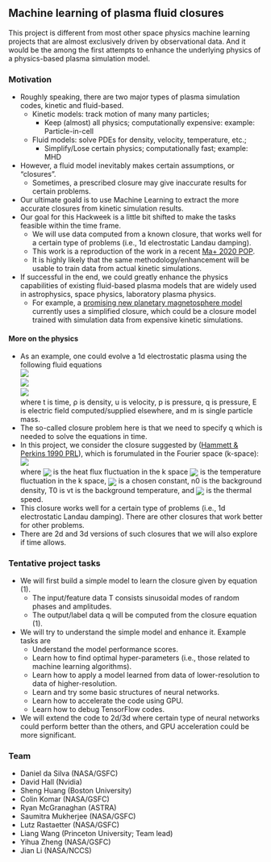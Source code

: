 ## Machine learning of plasma fluid closures

This project is different from most other space physics machine learning projects that are almost exclusively driven by observational data. And it would be the among the first attempts to enhance the underlying physics of a physics-based plasma simulation model.


### Motivation

- Roughly speaking, there are two major types of plasma simulation codes, kinetic and fluid-based.
  - Kinetic models: track motion of many many particles;
    - Keep (almost) all physics; computationally expensive: example: Particle-in-cell
  - Fluid models: solve PDEs for density, velocity, temperature, etc.;
    - Simplify/Lose certain physics; computationally fast; example: MHD
- However, a fluid model inevitably makes certain assumptions, or “closures”.
  - Sometimes, a prescribed closure may give inaccurate results for certain problems.
- Our ultimate goald is to use Machine Learning to extract the more accurate closures from kinetic simulation results.
- Our goal for this Hackweek is a little bit shifted to make the tasks feasible within the time frame.
  - We will use data computed from a known closure, that works well for a certain type of problems (i.e., 1d electrostatic Landau damping).
  - This work is a reproduction of the work in a recent [Ma+ 2020 POP](http://arxiv.org/abs/1909.11509).
  - It is highly likely that the same methodology/enhancement will be usable to train data from actual kinetic simulations.
- If successful in the end, we could greatly enhance the physics capabilities of existing fluid-based plasma models that are widely used in astrophysics, space physics, laboratory plasma physics.
  - For example, a [promising new planetary magnetosphere model](https://www.nas.nasa.gov/SC19/demos/demo7.html) currently uses a simplified closure, which could be a closure model trained with simulation data from expensive kinetic simulations.


#### More on the physics
- As an example, one could evolve a 1d electrostatic plasma using the following fluid equations    
  <img src="https://render.githubusercontent.com/render/math?math=(1)\quad\frac{\partial\rho}{\partial t}+\frac{\partial}{\partial x}\left(\rho u\right)=0">   
  <img src="https://render.githubusercontent.com/render/math?math=(2)\quad\frac{\partial}{\partial t}\left(\rho u\right)+\frac{\partial}{\partial x}\left(\rho u\right)=-\frac{\partial p}{\partial x}+\frac{e}{m}\rho E">  
  <img src="https://render.githubusercontent.com/render/math?math=(3)\quad\frac{\partial p}{\partial t}+\frac{\partial}{\partial x}\left(pu\right)=-2p\frac{\partial u}{\partial x}-\frac{\partial q}{\partial x}">  
  where t is time, ρ is density, u is velocity, p is pressure, q is pressure, E is electric field computed/supplied elsewhere, and m is single particle mass.
- The so-called closure problem here is that we need to specify q which is needed to solve the equations in time.
- In this project, we consider the closure suggested by ([Hammett & Perkins 1990 PRL](https://w3.pppl.gov/~hammett/refs/1990/Hammett_90_PRL_Landau_fluid_corrected.pdf)), which is forumulated in the Fourier space (k-space):  
  <img src="https://render.githubusercontent.com/render/math?math=(4)\quad\tilde{q}_{k}=-n_{0}\chi_{1}\frac{\sqrt{2}v_{t}}{\left|k\right|}ik\tilde{T}_{k}">  
  where <img valign="middle" src="https://render.githubusercontent.com/render/math?math=\tilde{q}"> is the heat flux fluctuation in the k space
  <img valign="middle" src="https://render.githubusercontent.com/render/math?math=\tilde{T}=\left(\tilde{p}-T_{0}\tilde{n}\right)/n_{0},">  is the temperature fluctuation in the k space, <img valign="middle" src="https://render.githubusercontent.com/render/math?math=\chi_{1}=\frac{2}{\sqrt{\pi}}"> is a chosen constant, n0 is the background density, T0 is vt is the background temperature, and <img valign="middle" src="https://render.githubusercontent.com/render/math?math=v_t=\sqrt{T/m}"> is the thermal speed.
- This closure works well for a certain type of problems (i.e., 1d electrostatic Landau damping). There are other closures that work better for other problems.
- There are 2d and 3d versions of such closures that we will also explore if time allows.


### Tentative project tasks
- We will first build a simple model to learn the closure given by equation (1).
  - The input/feature data T consists sinusoidal modes of random phases and amplitudes.
  - The output/label data q will be computed from the closure equation (1).
- We will try to understand the simple model and enhance it. Example tasks are
  - Understand the model performance scores.
  - Learn how to find optimal hyper-parameters (i.e., those related to machine learning algorithms).
  - Learn how to apply a model learned from data of lower-resolution to data of higher-resolution.
  - Learn and try some basic structures of neural networks.
  - Learn how to accelerate the code using GPU.
  - Learn how to debug TensorFlow codes.
- We will extend the code to 2d/3d where certain type of neural networks could perform better than the others, and GPU acceleration could be more significant.



### Team
- Daniel da Silva (NASA/GSFC)
- David Hall (Nvidia)
- Sheng Huang (Boston University)
- Colin Komar (NASA/GSFC)
- Ryan McGranaghan (ASTRA)
- Saumitra Mukherjee (NASA/GSFC)
- Lutz Rastaetter (NASA/GSFC)
- Liang Wang (Princeton University; Team lead)
- Yihua Zheng (NASA/GSFC)
- Jian Li (NASA/NCCS)
